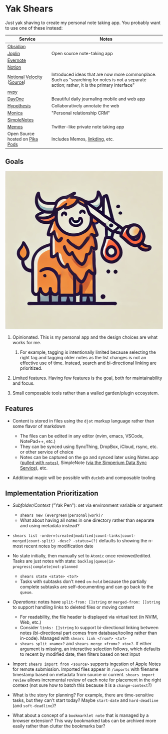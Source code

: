 # Yak Shears

Just yak shaving to create my personal note taking app. You probably want to use one of these instead:

| Service | Notes |
| --- | --- |
| [Obsidian](https://obsidian.md) | |
| [Joplin](https://joplinapp.org) | Open source note-taking app |
| [Evernote](https://evernote.com) | |
| [Notion](https://www.notion.so) | |
| [Notional Velocity](https://notational.net) ([Source](https://github.com/scrod/nv))| Introduced ideas that are now more commonplace. Such as "searching for notes is not a separate action; rather, it is the primary interface" |
| [nvpy](https://github.com/cpbotha/nvpy) | |
| [DayOne](https://dayoneapp.com) | Beautiful daily journaling mobile and web app |
| [Hypothesis](https://web.hypothes.is) | Collaboratively annotate the web |
| [Monica](https://github.com/monicahq/monica?tab=readme-ov-file#principles) | "Personal relationship CRM" |
| [SimpleNotes](https://simplenote.com) | |
| [Memos](https://www.usememos.com) | Twitter-like private note taking app |
| Open Source hosted on [Pika Pods](https://www.pikapods.com/apps#notes) | Includes Memos, [linkding](https://github.com/sissbruecker/linkding), etc. |

## Goals


![./assets/shears.webp](./assets/shears.webp)

1. Opinionated. This is my personal app and the design choices are what works for me.

    1. For example, tagging is intentionally limited because selecting the right tag and tagging older notes as the list changes is not an effective use of time. Instead, search and bi-directional linking are prioritized.
1. Limited features. Having few features is the goal, both for maintainability and focus.
1. Small composable tools rather than a walled garden/plugin ecosystem.

## Features

- Content is stored in files using the `djot` markup language rather than some flavor of markdown

    - The files can be edited in any editor (nvim, emacs, VSCode, NotePad++, etc.)
    - They can be synced using SyncThing, DropBox, iCloud, rsync, etc. or other service of choice
    - Notes can be captured on the go and synced later using Notes.app ([pulled with `notes`](https://github.com/RhetTbull/macnotesapp)), SimpleNote ([via the Simperium Data Sync Service](https://simperium.com/docs/websocket)), etc.
- Additional magic will be possible with `duckdb` and composable tooling

## Implementation Prioritization

- _Subfolder/Context_ ("Yak Pen"): set via environment variable or argument

    - `shears new (evergreen|personal|work)?`
    - What about having all notes in one directory rather than separate and using metadata instead?
- `shears list -order=(created|modified|count-links|count-merged|count-split) -desc? -status=(?)` defaults to showing the n-most recent notes by modification date
- No state initially, then manually set to `Atomic` once reviewed/edited. Tasks are just notes with state: `backlog|queue|in-progress|complete|not-planned`

    - `shears state <state> <to?>`
    - Tasks with subtasks don't need `on-hold` because the partially complete subtasks are self-documenting and can go back to the `queue`.
- _Operations_: notes have `split-from: []string` or `merged-from: []string` to support handling links to deleted files or moving content

    - For readability, the file header is displayed via virtual text (in NVIM, Web, etc.)
    - Consider `links: []string` to support bi-directional linking between notes (bi-directional part comes from database/tooling rather than in-code). Managed with `shears link <from?> <to?>`
    - `shears split <name>?` and `shears merge <from>? <to>?`. If either argument is missing, an interactive selection follows, which defaults to recent by modified date, then filters based on text input
- Import: `shears import from <source>` supports ingestion of Apple Notes for remote submission. Imported files appear in `/imports` with filename timestamp based on metadata from source or current. `shears import review` allows incremental review of each note for placement in the right context (not sure how to batch this because it is a `change-context`?)
- What is the story for planning? For example, there are time-sensitive tasks, but they can't start today? Maybe `start-date` and `hard-deadline` (and `soft-deadline`)?
- What about a concept of a `bookmarklet note` that is managed by a browser extension? This way bookmarked tabs can be archived more easily rather than clutter the bookmarks bar?
